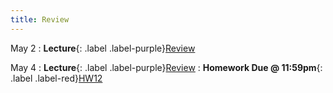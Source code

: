 ```yaml
---
title: Review
---
```


May 2
: **Lecture**{: .label .label-purple}[Review](#)

May 4
: **Lecture**{: .label .label-purple}[Review](#)
: **Homework Due @ 11:59pm**{: .label .label-red}[HW12](#)